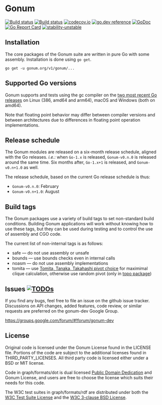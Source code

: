 # Gonum

[![Build status](https://github.com/gonum/gonum/workflows/CI/badge.svg)](https://github.com/gonum/gonum/actions)
[![Build status](https://ci.appveyor.com/api/projects/status/valslkp8sr50eepn/branch/master?svg=true)](https://ci.appveyor.com/project/Gonum/gonum/branch/master)
[![codecov.io](https://codecov.io/gh/gonum/gonum/branch/master/graph/badge.svg)](https://codecov.io/gh/gonum/gonum)
[![go.dev reference](https://pkg.go.dev/badge/gonum.org/v1/gonum)](https://pkg.go.dev/gonum.org/v1/gonum)
[![GoDoc](https://godocs.io/gonum.org/v1/gonum?status.svg)](https://godocs.io/gonum.org/v1/gonum)
[![Go Report Card](https://goreportcard.com/badge/github.com/gonum/gonum)](https://goreportcard.com/report/github.com/gonum/gonum)
[![stability-unstable](https://img.shields.io/badge/stability-unstable-yellow.svg)](https://github.com/emersion/stability-badges#unstable)

## Installation

The core packages of the Gonum suite are written in pure Go with some assembly.
Installation is done using `go get`.
```
go get -u gonum.org/v1/gonum/...
```

## Supported Go versions

Gonum supports and tests using the gc compiler on the [two most recent Go releases](https://github.com/gonum/gonum/blob/master/.github/workflows/ci.yml#L14-L15) on Linux (386, amd64 and arm64), macOS and Windows (both on amd64).

Note that floating point behavior may differ between compiler versions and between architectures due to differences in floating point operation implementations.

## Release schedule

The Gonum modules are released on a six-month release schedule, aligned with the Go releases.
_i.e.:_ when `Go-1.x` is released, `Gonum-v0.n.0` is released around the same time.
Six months after, `Go-1.x+1` is released, and `Gonum-v0.n+1.0` as well.

The release schedule, based on the current Go release schedule is thus:

- `Gonum-v0.n.0`: February
- `Gonum-v0.n+1.0`: August

## Build tags

The Gonum packages use a variety of build tags to set non-standard build conditions.
Building Gonum applications will work without knowing how to use these tags, but they can be used during testing and to control the use of assembly and CGO code.

The current list of non-internal tags is as follows:

- safe — do not use assembly or unsafe
- bounds — use bounds checks even in internal calls
- noasm — do not use assembly implementations
- tomita — use [Tomita, Tanaka, Takahashi pivot choice](https://doi.org/10.1016%2Fj.tcs.2006.06.015) for maximimal clique calculation, otherwise use random pivot (only in [topo package](https://pkg.go.dev/gonum.org/v1/gonum/graph/topo))


## Issues [![TODOs](https://badgen.net/https/api.tickgit.com/badgen/github.com/gonum/gonum)](https://www.tickgit.com/browse?repo=github.com/gonum/gonum)

If you find any bugs, feel free to file an issue on the github issue tracker. Discussions on API changes, added features, code review, or similar requests are preferred on the gonum-dev Google Group.

https://groups.google.com/forum/#!forum/gonum-dev

## License

Original code is licensed under the Gonum License found in the LICENSE file. Portions of the code are subject to the additional licenses found in THIRD_PARTY_LICENSES. All third party code is licensed either under a BSD or MIT license.

Code in graph/formats/dot is dual licensed [Public Domain Dedication](https://creativecommons.org/publicdomain/zero/1.0/) and Gonum License, and users are free to choose the license which suits their needs for this code.

The W3C test suites in graph/formats/rdf are distributed under both the [W3C Test Suite License](http://www.w3.org/Consortium/Legal/2008/04-testsuite-license) and the [W3C 3-clause BSD License](http://www.w3.org/Consortium/Legal/2008/03-bsd-license).

